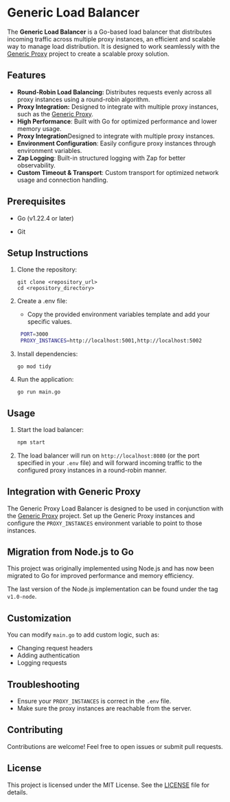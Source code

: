 # Generic Load Balancer

The **Generic Load Balancer** is a Go-based load balancer that distributes incoming traffic across multiple proxy instances, an efficient and scalable way to manage load distribution. It is designed to work seamlessly with the [Generic Proxy](https://github.com/sajjadth/generic-proxy) project to create a scalable proxy solution.

## Features

- **Round-Robin Load Balancing:** Distributes requests evenly across all proxy instances using a round-robin algorithm.
- **Proxy Integration:** Designed to integrate with multiple proxy instances, such as the [Generic Proxy](https://github.com/sajjadth/generic-proxy).
- **High Performance**: Built with Go for optimized performance and lower memory usage.
- **Proxy Integration**Designed to integrate with multiple proxy instances.
- **Environment Configuration**: Easily configure proxy instances through environment variables.
- **Zap Logging**: Built-in structured logging with Zap for better observability.
- **Custom Timeout & Transport**: Custom transport for optimized network usage and connection handling.

## Prerequisites

- Go (v1.22.4 or later)

* Git

## Setup Instructions

1. Clone the repository:
   ```
   git clone <repository_url>
   cd <repository_directory>
   ```
2. Create a .env file:

   - Copy the provided environment variables template and add your specific values.

   ```bash
    PORT=3000
    PROXY_INSTANCES=http://localhost:5001,http://localhost:5002

   ```

3. Install dependencies:
   ```
   go mod tidy
   ```
4. Run the application:
   ```
   go run main.go
   ```

## Usage

1. Start the load balancer:
   ```bash
   npm start
   ```
2. The load balancer will run on `http://localhost:8080` (or the port specified in your `.env` file) and will forward incoming traffic to the configured proxy instances in a round-robin manner.

## Integration with Generic Proxy

The Generic Proxy Load Balancer is designed to be used in conjunction with the [Generic Proxy](https://github.com/sajjadth/generic-proxy) project. Set up the Generic Proxy instances and configure the `PROXY_INSTANCES` environment variable to point to those instances.

## Migration from Node.js to Go

This project was originally implemented using Node.js and has now been migrated to Go for improved performance and memory efficiency.

The last version of the Node.js implementation can be found under the tag `v1.0-node`.

## Customization

You can modify `main.go` to add custom logic, such as:

- Changing request headers
- Adding authentication
- Logging requests

## Troubleshooting

- Ensure your `PROXY_INSTANCES` is correct in the `.env` file.
- Make sure the proxy instances are reachable from the server.

## Contributing

Contributions are welcome! Feel free to open issues or submit pull requests.

## License

This project is licensed under the MIT License. See the [LICENSE](LICENSE) file for details.
